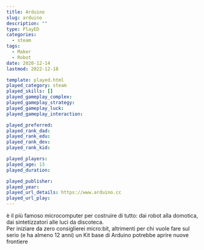 ```yaml
---
title: Arduino
slug: arduino
description: ""
type: PlayED
categories:
  - steam
tags:
  - Maker
  - Robot
date: 2020-12-14
lastmod: 2022-12-18

template: played.html
played_category: steam
played_skills: []
played_gameplay_complex: 
played_gameplay_strategy: 
played_gameplay_luck: 
played_gameplay_interaction: 

played_preferred: 
played_rank_dad: 
played_rank_edu: 
played_rank_dev: 
played_rank_kid: 

played_players: 
played_age: 13
played_duration: 

played_publisher: 
played_year: 
played_url_details: https://www.arduino.cc
played_url_play: 
---
```


è il più famoso microcomputer per costruire di tutto: dai robot alla domotica, dai sintetizzatori alle luci da discoteca.  
Per iniziare da zero consiglierei micro:bit, altrimenti per chi vuole fare sul serio (e ha almeno 12 anni) un Kit base di Arduino potrebbe aprire nuove frontiere


